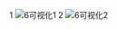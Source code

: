 1
![6可视化1](https://github.com/user-attachments/assets/708e77b1-1f5b-4651-a474-a5758f85cdfc)
2
![6可视化2](https://github.com/user-attachments/assets/57bc62a0-e73d-4d09-b487-d22e85ae0c8c)
